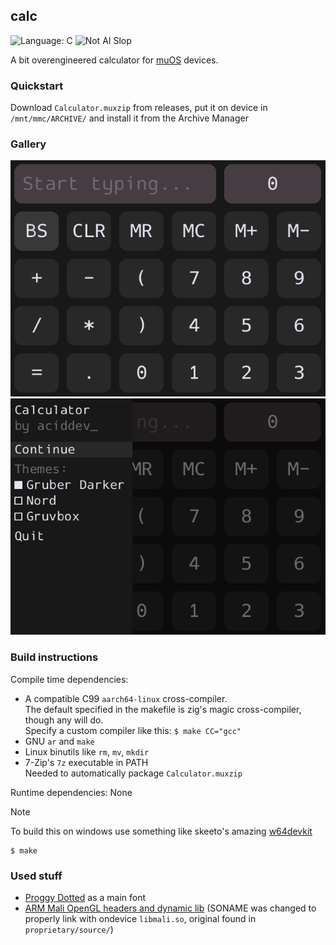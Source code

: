 
## calc
![Language: C](https://img.shields.io/badge/Language-C-blue?style=flat-square)
![Not AI Slop](https://img.shields.io/badge/Not_AI_Slop-white?style=flat-square)

A bit overengineered calculator for [muOS](https://muos.dev) devices.

### Quickstart
Download `Calculator.muxzip` from releases, put it on device in `/mnt/mmc/ARCHIVE/`
and install it from the Archive Manager

### Gallery
![Screenshot 1](screenshots/0.png)
![Screenshot 2](screenshots/1.png)

### Build instructions

Compile time dependencies:
- A compatible C99 `aarch64-linux` cross-compiler.<br/>
  The default specified in the makefile is zig's magic cross-compiler, though any
  will do.<br/>
  Specify a custom compiler like this: `$ make CC="gcc"`
- GNU `ar` and `make`
- Linux binutils like `rm`, `mv`, `mkdir`
- 7-Zip's `7z` executable in PATH<br/>
  Needed to automatically package `Calculator.muxzip`

Runtime dependencies: None

> [!NOTE]
> To build this on windows use something like skeeto's amazing
[w64devkit](https://github.com/skeeto/w64devkit)

```console
$ make
````

### Used stuff
- [Proggy Dotted](https://github.com/bluescan/proggyfonts) as a main font
- [ARM Mali OpenGL headers and dynamic lib](https://github.com/Xilinx/mali-userspace-binaries)
  (SONAME was changed to properly link with ondevice `libmali.so`, original found in `proprietary/source/`)